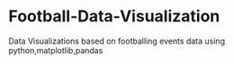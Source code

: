 # Football-Data-Visualization
Data Visualizations based on footballing events data using python,matplotlib,pandas
